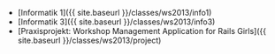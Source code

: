 *   [Informatik 1]({{ site.baseurl }}/classes/ws2013/info1)
*   [Informatik 3]({{ site.baseurl }}/classes/ws2013/info3)
*   [Praxisprojekt: Workshop Management Application for Rails Girls]({{ site.baseurl }}/classes/ws2013/project)
